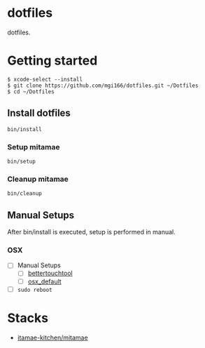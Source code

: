 dotfiles
========

dotfiles.

# Getting started

```
$ xcode-select --install
$ git clone https://github.com/mgi166/dotfiles.git ~/Dotfiles
$ cd ~/Dotfiles
```

## Install dotfiles

```
bin/install
```

### Setup mitamae

```
bin/setup
```

### Cleanup mitamae

```
bin/cleanup
```

## Manual Setups

After bin/install is executed, setup is performed in manual.

### OSX

- [ ] Manual Setups
  - [ ] [bettertouchtool](https://github.com/mgi166/dotfiles/cookbooks/bettertouchtools/README.md)
  - [ ] [osx_default](https://github.com/mgi166/dotfiles/cookbooks/osx_default/README.md)
- [ ] `sudo reboot`

# Stacks

* [itamae-kitchen/mitamae](https://github.com/itamae-kitchen/mitamae)
